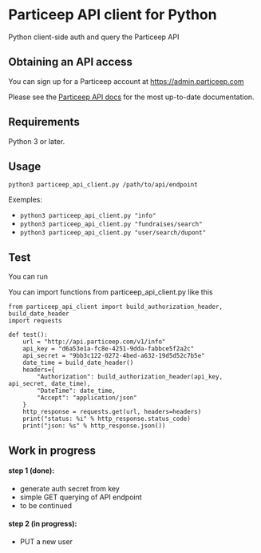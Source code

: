 # Particeep API client for Python

Python client-side auth and query the Particeep API

## Obtaining an API access

You can sign up for a Particeep account at https://admin.particeep.com

Please see the [Particeep API docs](https://www.particeep.com/en/docs) for the most up-to-date documentation.


## Requirements

Python 3 or later.

## Usage
```
python3 particeep_api_client.py /path/to/api/endpoint
```

Exemples:
  - `python3 particeep_api_client.py "info"`
  - `python3 particeep_api_client.py "fundraises/search"`
  - `python3 particeep_api_client.py "user/search/dupont"`


## Test

You can run

You can import functions from particeep_api_client.py like this

```
from particeep_api_client import build_authorization_header, build_date_header
import requests

def test():
    url = "http://api.particeep.com/v1/info"
    api_key = "d6a53e1a-fc8e-4251-9dda-fabbce5f2a2c"
    api_secret = "9bb3c122-0272-4bed-a632-19d5d52c7b5e"
    date_time = build_date_header()
    headers={
        "Authorization": build_authorization_header(api_key, api_secret, date_time),
        "DateTime": date_time,
        "Accept": "application/json"
    }
    http_response = requests.get(url, headers=headers)
    print("status: %i" % http_response.status_code)
    print("json: %s" % http_response.json())
```

## Work in progress

#### step 1 (done):
  - generate auth secret from key
  - simple GET querying of API endpoint
  - to be continued

#### step 2 (in progress):
  - PUT a new user
